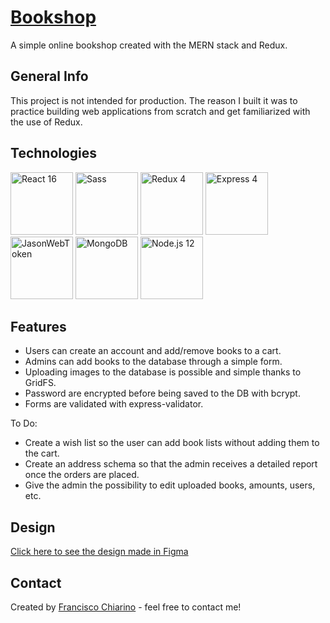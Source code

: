 # [Bookshop](https://bookstore-fran.herokuapp.com/#/)

A simple online bookshop created with the MERN stack and Redux.

## General Info

This project is not intended for production. 
The reason I built it was to practice building web applications from scratch and get familiarized with the use of Redux.

## Technologies

<img title="React 16" src="https://ih1.redbubble.net/image.32576156.9850/sticker,375x360.png" width="100" /> <img title="Sass" src="https://vanseodesign.com/blog/wp-content/uploads/2015/09/sass-logo-2.png" width="100" />
<img title="Redux 4" src="https://cdn-images-1.medium.com/max/800/1*tOI6UC5EaS2fPItCesI-AQ.png" width="100" />
<img title="Express 4" src="https://uploads.toptal.io/blog/category/logo/25/express_js.png" width="100" />
<img title="JasonWebToken" src="https://werkraum.net/fileadmin/news_import/jwt_pic_logo.svg.png" width="100" />
<img title="MongoDB" src="https://www.clouda.ca/wp-content/uploads/2013/03/mongodb-logo.png" width="100" />
<img title="Node.js 12" src="https://ih1.redbubble.net/image.109336634.1604/flat,550x550,075,f.u1.jpg" width="100" />

## Features

- Users can create an account and add/remove books to a cart.
- Admins can add books to the database through a simple form.
- Uploading images to the database is possible and simple thanks to GridFS.
- Password are encrypted before being saved to the DB with bcrypt.
- Forms are validated with express-validator.

To Do:
- Create a wish list so the user can add book lists without adding them to the cart.
- Create an address schema so that the admin receives a detailed report once the orders are placed.
- Give the admin the possibility to edit uploaded books, amounts, users, etc.

## Design
[Click here to see the design made in Figma](https://www.figma.com/file/C39zBn8oTOq2wzmHsGrOIC/bookshop?node-id=0%3A1)

## Contact
Created by [Francisco Chiarino](https://franciscochiarino.com) - feel free to contact me!
